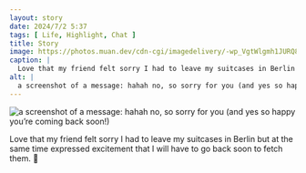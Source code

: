 ```yaml
---
layout: story
date: 2024/7/2 5:37
tags: [ Life, Highlight, Chat ]
title: Story
image: https://photos.muan.dev/cdn-cgi/imagedelivery/-wp_VgtWlgmh1JURQ8t1mg/2dc47295-edf4-4ddd-73b5-4b18f19c4a00/public
caption: |
  Love that my friend felt sorry I had to leave my suitcases in Berlin but at the same time expressed excitement that I will have to go back soon to fetch them. 🥰
alt: |
  a screenshot of a message: hahah no, so sorry for you (and yes so happy you’re coming back soon!) 
---
```


![a screenshot of a message: hahah no, so sorry for you (and yes so happy you’re coming back soon!) ](https://photos.muan.dev/cdn-cgi/imagedelivery/-wp_VgtWlgmh1JURQ8t1mg/2dc47295-edf4-4ddd-73b5-4b18f19c4a00/public)

Love that my friend felt sorry I had to leave my suitcases in Berlin but at the same time expressed excitement that I will have to go back soon to fetch them. 🥰
